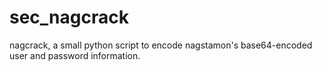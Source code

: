 # sec_nagcrack
nagcrack, a small python script to encode nagstamon's base64-encoded user and password information.
